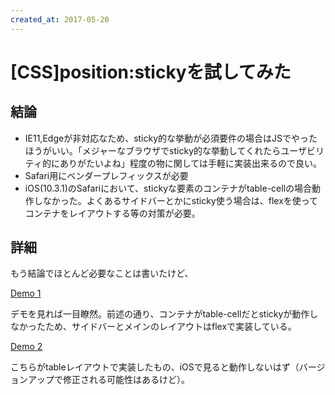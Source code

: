 ```yaml
---
created_at: 2017-05-20
---
```


# [CSS]position:stickyを試してみた

## 結論

+ IE11,Edgeが非対応なため、sticky的な挙動が必須要件の場合はJSでやったほうがいい。「メジャーなブラウザでsticky的な挙動してくれたらユーザビリティ的にありがたいよね」程度の物に関しては手軽に実装出来るので良い。
+ Safari用にベンダープレフィックスが必要
+ iOS(10.3.1)のSafariにおいて、stickyな要素のコンテナがtable-cellの場合動作しなかった。よくあるサイドバーとかにsticky使う場合は、flexを使ってコンテナをレイアウトする等の対策が必要。


## 詳細

もう結論でほとんど必要なことは書いたけど、

[Demo 1](./examples/example01.html)

デモを見れば一目瞭然。前述の通り、コンテナがtable-cellだとstickyが動作しなかったため、サイドバーとメインのレイアウトはflexで実装している。

[Demo 2](./examples/example02.html)

こちらがtableレイアウトで実装したもの、iOSで見ると動作しないはず（バージョンアップで修正される可能性はあるけど）。
